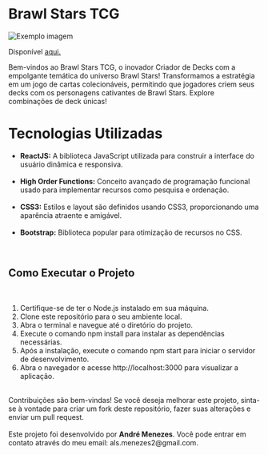 # Brawl Stars TCG  

<img src="https://imgur.com/a/jUAmWrg" alt="Exemplo imagem">

Disponível <a href='https://brawl-stars-tcg.vercel.app/' target="_blank">aqui.</a>


Bem-vindos ao Brawl Stars TCG, o inovador Criador de Decks com a empolgante temática do universo Brawl Stars!
Transformamos a estratégia em um jogo de cartas colecionáveis, permitindo que jogadores criem seus decks com os personagens cativantes de Brawl Stars.
Explore combinações de deck únicas!

# Tecnologias Utilizadas
<ul>
<li><b>ReactJS:</b> A biblioteca JavaScript utilizada para construir a interface do usuário dinâmica e responsiva.</li>
<br>
<li><b>High Order Functions:</b> Conceito avançado de programação funcional usado para implementar recursos como pesquisa e ordenação.</li>
<br>
<li><b>CSS3:</b> Estilos e layout são definidos usando CSS3, proporcionando uma aparência atraente e amigável.</li>
  <br>
<li><b>Bootstrap:</b> Biblioteca popular para otimização de recursos no CSS.</li>
</ul>
<br>
<h2>Como Executar o Projeto</h2>
<br>
<ol>
<li>Certifique-se de ter o Node.js instalado em sua máquina.</li>

<li>Clone este repositório para o seu ambiente local.</li>

<li>Abra o terminal e navegue até o diretório do projeto.</li>

<li>Execute o comando npm install para instalar as dependências necessárias.</li>

<li>Após a instalação, execute o comando npm start para iniciar o servidor de desenvolvimento.</li>

<li>Abra o navegador e acesse http://localhost:3000 para visualizar a aplicação.</li>
</ol>
<br>
Contribuições são bem-vindas! Se você deseja melhorar este projeto, sinta-se à vontade para criar um fork deste repositório, fazer suas alterações e enviar um pull request.
<br>
<br>
Este projeto foi desenvolvido por <b>André Menezes</b>. Você pode entrar em contato através do meu email: als.menezes2@gmail.com.

